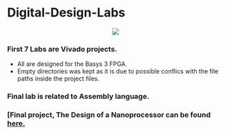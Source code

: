 # Digital-Design-Labs
<p align="center">
<img src="https://github.com/chathura7357/Digital-Design-Labs/blob/main/basys_board_image.png">
</p>


### First 7 Labs are Vivado projects. 
- All are designed for the Basys 3 FPGA.
- Empty directories was kept as it is due to possible conflics with the file paths inside the project files.


### Final lab is related to Assembly language.


### [Final project, The Design of a Nanoprocessor can be found [here.](https://github.com/Sharada001/Nanoprocessor_Design)
